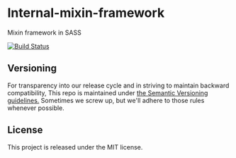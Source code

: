# Internal-mixin-framework

Mixin framework in SASS

[![Build Status](https://travis-ci.org/Activisme-be/SCSS-framework.svg?branch=master)](https://travis-ci.org/Activisme-be/SCSS-framework)

## Versioning 

For transparency into our release cycle and in striving to maintain backward compatibility, This repo is maintained under 
[the Semantic Versioning guidelines.](http://www.semver.org) Sometimes we screw up, but we'll adhere to those rules whenever possible. 

## License 

This project is released under the MIT license.